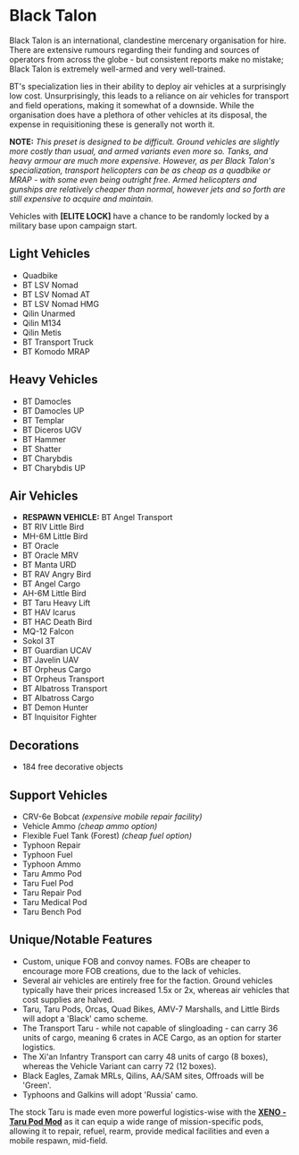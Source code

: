 # Black Talon
Black Talon is an international, clandestine mercenary organisation for hire. There are extensive rumours regarding their funding and sources of operators from across the globe - but consistent reports make no mistake; Black Talon is extremely well-armed and very well-trained.

BT's specialization lies in their ability to deploy air vehicles at a surprisingly low cost. Unsurprisingly, this leads to a reliance on air vehicles for transport and field operations, making it somewhat of a downside. While the organisation does have a plethora of other vehicles at its disposal, the expense in requisitioning these is generally not worth it.

**NOTE:**
*This preset is designed to be difficult. Ground vehicles are slightly more costly than usual, and armed variants even more so. Tanks, and heavy armour are much more expensive. However, as per Black Talon's specialization, transport helicopters can be as cheap as a quadbike or MRAP - with some even being outright free. Armed helicopters and gunships are relatively cheaper than normal, however jets and so forth are still expensive to acquire and maintain.* 

Vehicles with **[ELITE LOCK]** have a chance to be randomly locked by a military base upon campaign start.

## Light Vehicles
- Quadbike
- BT LSV Nomad
- BT LSV Nomad AT
- BT LSV Nomad HMG
- Qilin Unarmed
- Qilin M134
- Qilin Metis
- BT Transport Truck
- BT Komodo MRAP

## Heavy Vehicles
- BT Damocles
- BT Damocles UP
- BT Templar
- BT Diceros UGV
- BT Hammer
- BT Shatter
- BT Charybdis
- BT Charybdis UP

## Air Vehicles
- **RESPAWN VEHICLE:** BT Angel Transport
- BT RIV Little Bird
- MH-6M Little Bird
- BT Oracle
- BT Oracle MRV
- BT Manta URD
- BT RAV Angry Bird
- BT Angel Cargo
- AH-6M Little Bird
- BT Taru Heavy Lift
- BT HAV Icarus
- BT HAC Death Bird
- MQ-12 Falcon
- Sokol 3T
- BT Guardian UCAV
- BT Javelin UAV
- BT Orpheus Cargo
- BT Orpheus Transport
- BT Albatross Transport
- BT Albatross Cargo
- BT Demon Hunter
- BT Inquisitor Fighter

## Decorations
- 184 free decorative objects

## Support Vehicles
- CRV-6e Bobcat *(expensive mobile repair facility)*
- Vehicle Ammo *(cheap ammo option)*
- Flexible Fuel Tank (Forest) *(cheap fuel option)*
- Typhoon Repair
- Typhoon Fuel
- Typhoon Ammo
- Taru Ammo Pod
- Taru Fuel Pod
- Taru Repair Pod
- Taru Medical Pod
- Taru Bench Pod

## Unique/Notable Features
- Custom, unique FOB and convoy names. FOBs are cheaper to encourage more FOB creations, due to the lack of vehicles.
- Several air vehicles are entirely free for the faction. Ground vehicles typically have their prices increased 1.5x or 2x, whereas air vehicles that cost supplies are halved.
- Taru, Taru Pods, Orcas, Quad Bikes, AMV-7 Marshalls, and Little Birds will adopt a 'Black' camo scheme.
- The Transport Taru - while not capable of slingloading - can carry 36 units of cargo, meaning 6 crates in ACE Cargo, as an option for starter logistics.
- The Xi'an Infantry Transport can carry 48 units of cargo (8 boxes), whereas the Vehicle Variant can carry 72 (12 boxes).
- Black Eagles, Zamak MRLs, Qilins, AA/SAM sites, Offroads will be 'Green'.
- Typhoons and Galkins will adopt 'Russia' camo.

The stock Taru is made even more powerful logistics-wise with the **[XENO - Taru Pod Mod](https://steamcommunity.com/sharedfiles/filedetails/?id=365549234)** as it can equip a wide range of mission-specific pods, allowing it to repair, refuel, rearm, provide medical facilities and even a mobile respawn, mid-field.